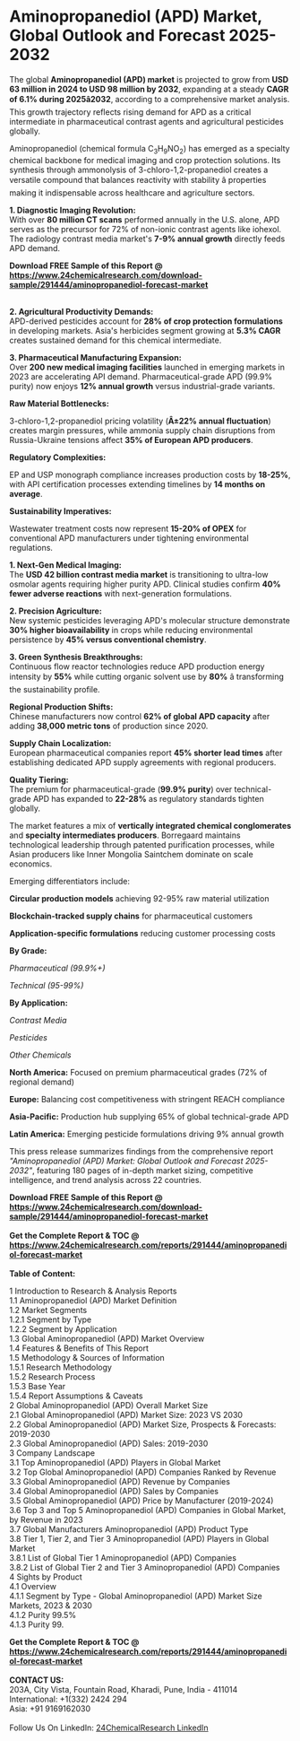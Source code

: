 <h1>Aminopropanediol (APD) Market, Global Outlook and Forecast 2025-2032</h1><p>The global <strong>Aminopropanediol (APD) market</strong> is projected to grow from <strong>USD 63 million in 2024 to USD 98 million by 2032</strong>, expanding at a steady <strong>CAGR of 6.1% during 2025â2032</strong>, according to a comprehensive market analysis. This growth trajectory reflects rising demand for APD as a critical intermediate in pharmaceutical contrast agents and agricultural pesticides globally.</p><p>Aminopropanediol (chemical formula C<sub>3</sub>H<sub>9</sub>NO<sub>2</sub>) has emerged as a specialty chemical backbone for medical imaging and crop protection solutions. Its synthesis through ammonolysis of 3-chloro-1,2-propanediol creates a versatile compound that balances reactivity with stability â properties making it indispensable across healthcare and agriculture sectors.</p><p><strong>1. Diagnostic Imaging Revolution:</strong><br>
With over <strong>80 million CT scans</strong> performed annually in the U.S. alone, APD serves as the precursor for 72% of non-ionic contrast agents like iohexol. The radiology contrast media market's <strong>7-9% annual growth</strong> directly feeds APD demand.</p><div><b>Download FREE Sample of this Report @ 
            <a href="https://www.24chemicalresearch.com/download-sample/291444/aminopropanediol-forecast-market">
            https://www.24chemicalresearch.com/download-sample/291444/aminopropanediol-forecast-market</a></b></div><br><p><strong>2. Agricultural Productivity Demands:</strong><br>
APD-derived pesticides account for <strong>28% of crop protection formulations</strong> in developing markets. Asia's herbicides segment growing at <strong>5.3% CAGR</strong> creates sustained demand for this chemical intermediate.</p><p><strong>3. Pharmaceutical Manufacturing Expansion:</strong><br>
Over <strong>200 new medical imaging facilities</strong> launched in emerging markets in 2023 are accelerating API demand. Pharmaceutical-grade APD (99.9% purity) now enjoys <strong>12% annual growth</strong> versus industrial-grade variants.</p><p><strong>Raw Material Bottlenecks:</strong></p><p>3-chloro-1,2-propanediol pricing volatility (<strong>Â±22% annual fluctuation</strong>) creates margin pressures, while ammonia supply chain disruptions from Russia-Ukraine tensions affect <strong>35% of European APD producers</strong>.</p><p><strong>Regulatory Complexities:</strong></p><p>EP and USP monograph compliance increases production costs by <strong>18-25%</strong>, with API certification processes extending timelines by <strong>14 months on average</strong>.</p><p><strong>Sustainability Imperatives:</strong></p><p>Wastewater treatment costs now represent <strong>15-20% of OPEX</strong> for conventional APD manufacturers under tightening environmental regulations.</p><p><strong>1. Next-Gen Medical Imaging:</strong><br>
The <strong>USD 42 billion contrast media market</strong> is transitioning to ultra-low osmolar agents requiring higher purity APD. Clinical studies confirm <strong>40% fewer adverse reactions</strong> with next-generation formulations.</p><p><strong>2. Precision Agriculture:</strong><br>
New systemic pesticides leveraging APD's molecular structure demonstrate <strong>30% higher bioavailability</strong> in crops while reducing environmental persistence by <strong>45% versus conventional chemistry</strong>.</p><p><strong>3. Green Synthesis Breakthroughs:</strong><br>
Continuous flow reactor technologies reduce APD production energy intensity by <strong>55%</strong> while cutting organic solvent use by <strong>80%</strong> â transforming the sustainability profile.</p><p><strong>Regional Production Shifts:</strong><br>
Chinese manufacturers now control <strong>62% of global APD capacity</strong> after adding <strong>38,000 metric tons</strong> of production since 2020.</p><p><strong>Supply Chain Localization:</strong><br>
European pharmaceutical companies report <strong>45% shorter lead times</strong> after establishing dedicated APD supply agreements with regional producers.</p><p><strong>Quality Tiering:</strong><br>
The premium for pharmaceutical-grade (<strong>99.9% purity</strong>) over technical-grade APD has expanded to <strong>22-28%</strong> as regulatory standards tighten globally.</p><p>The market features a mix of <strong>vertically integrated chemical conglomerates</strong> and <strong>specialty intermediates producers</strong>. Borregaard maintains technological leadership through patented purification processes, while Asian producers like Inner Mongolia Saintchem dominate on scale economics.</p><p>Emerging differentiators include:</p><p><strong>Circular production models</strong> achieving 92-95% raw material utilization</p><p><strong>Blockchain-tracked supply chains</strong> for pharmaceutical customers</p><p><strong>Application-specific formulations</strong> reducing customer processing costs</p><p><strong>By Grade:</strong></p><p><em>Pharmaceutical (99.9%+)</em></p><p><em>Technical (95-99%)</em></p><p><strong>By Application:</strong></p><p><em>Contrast Media</em></p><p><em>Pesticides</em></p><p><em>Other Chemicals</em></p><p><strong>North America:</strong> Focused on premium pharmaceutical grades (72% of regional demand)</p><p><strong>Europe:</strong> Balancing cost competitiveness with stringent REACH compliance</p><p><strong>Asia-Pacific:</strong> Production hub supplying 65% of global technical-grade APD</p><p><strong>Latin America:</strong> Emerging pesticide formulations driving 9% annual growth</p><p>This press release summarizes findings from the comprehensive report <em>"Aminopropanediol (APD) Market: Global Outlook and Forecast 2025-2032"</em>, featuring 180 pages of in-depth market sizing, competitive intelligence, and trend analysis across 22 countries.</p><div><b>Download FREE Sample of this Report @ 
            <a href="https://www.24chemicalresearch.com/download-sample/291444/aminopropanediol-forecast-market">
            https://www.24chemicalresearch.com/download-sample/291444/aminopropanediol-forecast-market</a></b></div><br><div><b>Get the Complete Report & TOC @ 
            <a href="https://www.24chemicalresearch.com/reports/291444/aminopropanediol-forecast-market">
            https://www.24chemicalresearch.com/reports/291444/aminopropanediol-forecast-market</a></b></div><br>
            <b>Table of Content:</b><p>1 Introduction to Research & Analysis Reports<br />
 1.1 Aminopropanediol (APD) Market Definition<br />
 1.2 Market Segments<br />
 1.2.1 Segment by Type<br />
 1.2.2 Segment by Application<br />
 1.3 Global Aminopropanediol (APD) Market Overview<br />
 1.4 Features & Benefits of This Report<br />
 1.5 Methodology & Sources of Information<br />
 1.5.1 Research Methodology<br />
 1.5.2 Research Process<br />
 1.5.3 Base Year<br />
 1.5.4 Report Assumptions & Caveats<br />
2 Global Aminopropanediol (APD) Overall Market Size<br />
 2.1 Global Aminopropanediol (APD) Market Size: 2023 VS 2030<br />
 2.2 Global Aminopropanediol (APD) Market Size, Prospects & Forecasts: 2019-2030<br />
 2.3 Global Aminopropanediol (APD) Sales: 2019-2030<br />
3 Company Landscape<br />
 3.1 Top Aminopropanediol (APD) Players in Global Market<br />
 3.2 Top Global Aminopropanediol (APD) Companies Ranked by Revenue<br />
 3.3 Global Aminopropanediol (APD) Revenue by Companies<br />
 3.4 Global Aminopropanediol (APD) Sales by Companies<br />
 3.5 Global Aminopropanediol (APD) Price by Manufacturer (2019-2024)<br />
 3.6 Top 3 and Top 5 Aminopropanediol (APD) Companies in Global Market, by Revenue in 2023<br />
 3.7 Global Manufacturers Aminopropanediol (APD) Product Type<br />
 3.8 Tier 1, Tier 2, and Tier 3 Aminopropanediol (APD) Players in Global Market<br />
 3.8.1 List of Global Tier 1 Aminopropanediol (APD) Companies<br />
 3.8.2 List of Global Tier 2 and Tier 3 Aminopropanediol (APD) Companies<br />
4 Sights by Product<br />
 4.1 Overview<br />
 4.1.1 Segment by Type - Global Aminopropanediol (APD) Market Size Markets, 2023 & 2030<br />
 4.1.2 Purity 99.5%<br />
 4.1.3 Purity 99.</p><div><b>Get the Complete Report & TOC @ 
            <a href="https://www.24chemicalresearch.com/reports/291444/aminopropanediol-forecast-market">
            https://www.24chemicalresearch.com/reports/291444/aminopropanediol-forecast-market</a></b></div><br><b>CONTACT US:</b><br>
            203A, City Vista, Fountain Road, Kharadi, Pune, India - 411014<br>
            International: +1(332) 2424 294<br>
            Asia: +91 9169162030 <br><br>
            Follow Us On LinkedIn: <a href="https://www.linkedin.com/company/24chemicalresearch/">24ChemicalResearch LinkedIn</a>